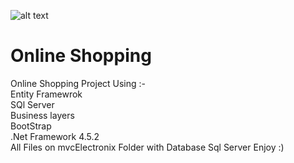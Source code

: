 ![alt text](https://github.com/MinaAdelGerges/MVC_Project/blob/master/mvcElectronix/images/MVC_Proejct.png)

# Online Shopping
Online Shopping Project Using :- <br>
Entity Framewrok <br>
SQl Server <br>
Business layers <br>
BootStrap  <br>
.Net Framework 4.5.2 <br>
All Files on mvcElectronix Folder with Database Sql Server Enjoy :)
